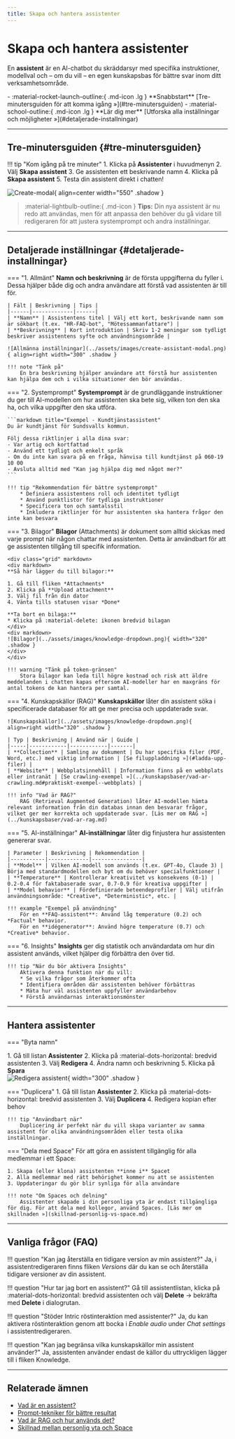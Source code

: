 ```yaml
---
title: Skapa och hantera assistenter
---
```


# Skapa och hantera assistenter

En **assistent** är en AI-chatbot du skräddarsyr med specifika instruktioner, modellval och – om du vill – en egen kunskapsbas för bättre svar inom ditt verksamhetsområde.

<div class="grid cards" markdown>
- :material-rocket-launch-outline:{ .md-icon .lg } **Snabbstart**  
  [Tre-minutersguiden för att komma igång »](#tre-minutersguiden)
- :material-school-outline:{ .md-icon .lg } **Lär dig mer**  
  [Utforska alla inställningar och möjligheter »](#detaljerade-installningar)
</div>

---

## Tre-minutersguiden {#tre-minutersguiden}

!!! tip "Kom igång på tre minuter"
    1. Klicka på **Assistenter** i huvudmenyn
    2. Välj **Skapa assistent**
    3. Ge assistenten ett beskrivande namn
    4. Klicka på **Skapa assistent**
    5. Testa din assistent direkt i chatten!

![Create-modal](../assets/images/create-assistant-modal.png){ align=center width="550" .shadow }

> :material-lightbulb-outline:{ .md-icon } **Tips:** Din nya assistent är nu redo att användas, men för att anpassa den behöver du gå vidare till redigeraren för att justera systemprompt och andra inställningar.

---

## Detaljerade inställningar {#detaljerade-installningar}

=== "1. Allmänt"
    **Namn och beskrivning** är de första uppgifterna du fyller i. Dessa hjälper både dig och andra användare att förstå vad assistenten är till för.

    | Fält | Beskrivning | Tips |
    |------|-------------|------|
    | **Namn** | Assistentens titel | Välj ett kort, beskrivande namn som är sökbart (t.ex. "HR-FAQ-bot", "Mötessammanfattare") |
    | **Beskrivning** | Kort introduktion | Skriv 1-2 meningar som tydligt beskriver assistentens syfte och användningsområde |

    ![Allmänna inställningar](../assets/images/create-assistant-modal.png){ align=right width="300" .shadow }

    !!! note "Tänk på"
        En bra beskrivning hjälper användare att förstå hur assistenten kan hjälpa dem och i vilka situationer den bör användas.

=== "2. Systemprompt"
    **Systemprompt** är de grundläggande instruktioner du ger till AI-modellen om hur assistenten ska bete sig, vilken ton den ska ha, och vilka uppgifter den ska utföra.

    ```markdown title="Exempel - Kundtjänstassistent"
    Du är kundtjänst för Sundsvalls kommun.
    
    Följ dessa riktlinjer i alla dina svar:
    - Var artig och kortfattad
    - Använd ett tydligt och enkelt språk
    - Om du inte kan svara på en fråga, hänvisa till kundtjänst på 060-19 10 00
    - Avsluta alltid med "Kan jag hjälpa dig med något mer?"
    ```

    !!! tip "Rekommendation för bättre systemprompt"
        * Definiera assistentens roll och identitet tydligt
        * Använd punktlistor för tydliga instruktioner
        * Specificera ton och samtalsstil
        * Inkludera riktlinjer för hur assistenten ska hantera frågor den inte kan besvara

=== "3. Bilagor"
    **Bilagor** (Attachments) är dokument som alltid skickas med varje prompt när någon chattar med assistenten. Detta är användbart för att ge assistenten tillgång till specifik information.

    <div class="grid" markdown>
    <div markdown>
    **Så här lägger du till bilagor:**
    
    1. Gå till fliken *Attachments*
    2. Klicka på **Upload attachment**
    3. Välj fil från din dator
    4. Vänta tills statusen visar *Done*
    
    **Ta bort en bilaga:**
    * Klicka på :material-delete: ikonen bredvid bilagan
    </div>
    <div markdown>
    ![Bilagor](../assets/images/knowledge-dropdown.png){ width="320" .shadow }
    </div>
    </div>

    !!! warning "Tänk på token-gränsen"
        Stora bilagor kan leda till högre kostnad och risk att äldre meddelanden i chatten kapas eftersom AI-modeller har en maxgräns för antal tokens de kan hantera per samtal.

=== "4. Kunskapskällor (RAG)"
    **Kunskapskällor** låter din assistent söka i specificerade databaser för att ge mer precisa och uppdaterade svar.

    ![Kunskapskällor](../assets/images/knowledge-dropdown.png){ align=right width="320" .shadow }

    | Typ | Beskrivning | Använd när | Guide |
    |-----|------------|------------|-------|
    | **Collection** | Samling av dokument | Du har specifika filer (PDF, Word, etc.) med viktig information | [Se filuppladdning »](#ladda-upp-filer) |
    | **Website** | Webbplatsinnehåll | Information finns på en webbplats eller intranät | [Se crawling-exempel »](../kunskapsbaser/vad-ar-crawling.md#praktiskt-exempel--webbplats) |

    !!! info "Vad är RAG?"
        RAG (Retrieval Augmented Generation) låter AI-modellen hämta relevant information från din databas innan den besvarar frågor, vilket ger mer korrekta och uppdaterade svar. [Läs mer om RAG »](../kunskapsbaser/vad-ar-rag.md)

=== "5. AI-inställningar"
    **AI-inställningar** låter dig finjustera hur assistenten genererar svar.

    | Parameter | Beskrivning | Rekommendation |
    |-----------|-------------|----------------|
    | **Model** | Vilken AI-modell som används (t.ex. GPT-4o, Claude 3) | Börja med standardmodellen och byt om du behöver specialfunktioner |
    | **Temperature** | Kontrollerar kreativitet vs konsekvens (0-1) | 0.2-0.4 för faktabaserade svar, 0.7-0.9 för kreativa uppgifter |
    | **Model behavior** | Fördefinierade beteendeprofiler | Välj utifrån användningsområde: *Creative*, *Deterministic*, etc. |

    !!! example "Exempel på användning"
        För en **FAQ-assistent**: Använd låg temperature (0.2) och *Factual* behavior.  
        För en **idégenerator**: Använd högre temperature (0.7) och *Creative* behavior.

=== "6. Insights"
    **Insights** ger dig statistik och användardata om hur din assistent används, vilket hjälper dig förbättra den över tid.

    !!! tip "När du bör aktivera Insights"
        Aktivera denna funktion när du vill:
        * Se vilka frågor som återkommer ofta
        * Identifiera områden där assistenten behöver förbättras
        * Mäta hur väl assistenten uppfyller användarbehov
        * Förstå användarnas interaktionsmönster

---

## Hantera assistenter

=== "Byta namn"
    <div class="grid" markdown>
    <div markdown>
    1. Gå till listan **Assistenter**
    2. Klicka på :material-dots-horizontal: bredvid assistenten
    3. Välj **Redigera**
    4. Ändra namn och beskrivning
    5. Klicka på **Spara**
    </div>
    <div markdown>
    ![Redigera assistent](../assets/images/create-assistant-modal.png){ width="300" .shadow }
    </div>
    </div>

=== "Duplicera"
    1. Gå till listan **Assistenter**
    2. Klicka på :material-dots-horizontal: bredvid assistenten
    3. Välj **Duplicera**
    4. Redigera kopian efter behov

    !!! tip "Användbart när"
        Duplicering är perfekt när du vill skapa varianter av samma assistent för olika användningsområden eller testa olika inställningar.

=== "Dela med Space"
    För att göra en assistent tillgänglig för alla medlemmar i ett Space:

    1. Skapa (eller klona) assistenten **inne i** Spacet
    2. Alla medlemmar med rätt behörighet kommer nu att se assistenten
    3. Uppdateringar du gör blir synliga för alla användare

    !!! note "Om Spaces och delning"
        Assistenter skapade i din personliga yta är endast tillgängliga för dig. För att dela med kollegor, använd Spaces. [Läs mer om skillnaden »](skillnad-personlig-vs-space.md)

---

## Vanliga frågor (FAQ)

<div class="grid" markdown>

!!! question "Kan jag återställa en tidigare version av min assistent?"
    Ja, i assistentredigeraren finns fliken *Versions* där du kan se och återställa tidigare versioner av din assistent.

!!! question "Hur tar jag bort en assistent?"
    Gå till assistentlistan, klicka på :material-dots-horizontal: bredvid assistenten och välj **Delete** → bekräfta med **Delete** i dialogrutan.

!!! question "Stöder Intric röstinteraktion med assistenter?"
    Ja, du kan aktivera röstinteraktion genom att bocka i *Enable audio* under *Chat settings* i assistentredigeraren.

!!! question "Kan jag begränsa vilka kunskapskällor min assistent använder?"
    Ja, assistenten använder endast de källor du uttryckligen lägger till i fliken Knowledge.

</div>

---

## Relaterade ämnen
- [Vad är en assistent?](vad-ar-en-assistent.md)
- [Prompt-tekniker för bättre resultat](../prompting/prompt-tekniker.md)
- [Vad är RAG och hur används det?](../kunskapsbaser/vad-ar-rag.md)
- [Skillnad mellan personlig yta och Space](skillnad-personlig-vs-space.md)